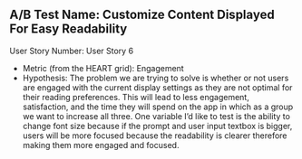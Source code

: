 
## A/B Test Name: Customize Content Displayed For Easy Readability
User Story Number: User Story 6
- Metric (from the HEART grid): Engagement
- Hypothesis: The problem we are trying to solve is whether or not users are engaged with the current display settings as they are not optimal for their reading preferences. This will lead to less engagement, satisfaction, and the time they will spend on the app in which as a group we want to increase all three. One variable I’d like to test is the ability to change font size because if the prompt and user input textbox is bigger, users will be more focused because the readability is clearer therefore making them more engaged and focused.
